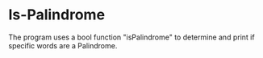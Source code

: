 # Is-Palindrome
The program uses a bool function "isPalindrome" to determine and print if specific words are a Palindrome.

